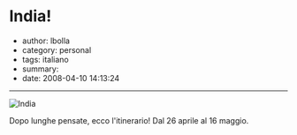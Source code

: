 # India!

- author: lbolla
- category: personal
- tags: italiano
- summary: 
- date: 2008-04-10 14:13:24

----------------

![India][1]

Dopo lunghe pensate, ecco l'itinerario! Dal 26 aprile al 16 maggio.

   [1]: http://maps.google.com/staticmap?center=18.979025953255267,80.244140625&markers=28.635308,77.22496,red|9.927708,76.266918,red|27.177719,78.0093,red|25.282009,82.956337,red|12.61645,80.194031,red|10.78482,79.142029,red|8.400502,76.979828,red|9.913986,78.121727,red|9.286719,79.311633,red|8.084033,77.54187,red|&zoom=4&size=500x500&key=ABQIAAAAITb_ASiA6dCkZ7VuJlkzPhTq9fk25wIGSg_6hAqtwa_NWPtb7xRZ02wBNfD7jZf92ZjlbxH8CRwtMQ

